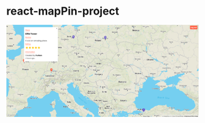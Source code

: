 # react-mapPin-project

![This is an image](https://github.com/zenginnfurkan/react-mapPin-project/blob/master/screens/1.png)
